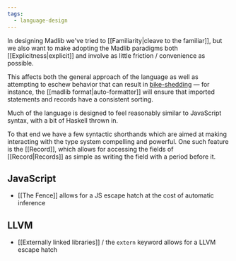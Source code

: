 ```yaml
---
tags:
  - language-design
---
```

In designing Madlib we've tried to [[Familiarity|cleave to the familiar]], but we also want to make adopting the Madlib paradigms both [[Explicitness|explicit]] and involve as little friction / convenience as possible.

This affects both the general approach of the language as well as attempting to eschew behavior that can result in [bike-shedding](https://en.wikipedia.org/wiki/Law_of_triviality) — for instance, the [[madlib format|auto-formatter]] will ensure that imported statements and records have a consistent sorting.

Much of the language is designed to feel reasonably similar to JavaScript syntax, with a bit of Haskell thrown in.

To that end we have a few syntactic shorthands which are aimed at making interacting with the type system compelling and powerful. One such feature is the [[Record]], which allows for accessing the fields of [[Record|Records]] as simple as writing the field with a period before it.
## JavaScript
- [[The Fence]] allows for a JS escape hatch at the cost of automatic inference
## LLVM
- [[Externally linked libraries]] / the `extern` keyword allows for a LLVM escape hatch